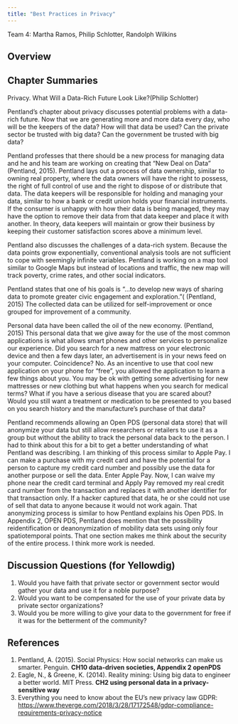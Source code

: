 ```yaml
---
title: "Best Practices in Privacy" 
--- 
```


Team 4: Martha Ramos, Philip Schlotter, Randolph Wilkins



## Overview 




## Chapter Summaries

Privacy. What Will a Data-Rich Future Look Like?(Philip Schlotter)

Pentland’s chapter about privacy discusses potential problems with a data-rich future.  Now that we are generating more and more data every day, who will be the keepers of the data? How will that data be used?  Can the private sector be trusted with big data? Can the government be trusted with big data?

Pentland professes that there should be a new process for managing data and he and his team are working on creating that “New Deal on Data” (Pentland, 2015).  Pentland lays out a process of data ownership, similar to owning real property, where the data owners will have the right to possess, the right of full control of use and the right to dispose of or distribute that data.  The data keepers will be responsible for holding and managing your data, similar to how a bank or credit union holds your financial instruments.  If the consumer is unhappy with how their data is being managed, they may have the option to remove their data from that data keeper and place it with another.  In theory, data keepers will maintain or grow their business by keeping their customer satisfaction scores above a minimum level.

Pentland also discusses the challenges of a data-rich system.  Because the data points grow exponentially, conventional analysis tools are not sufficient to cope with seemingly infinite variables.  Pentland is working on a map tool similar to Google Maps but instead of locations and traffic, the new map will track poverty, crime rates, and other social indicators.

Pentland states that one of his goals is “…to develop new ways of sharing data to promote greater civic engagement and exploration.”( (Pentland, 2015)  The collected data can be utilized for self-improvement or once grouped for improvement of a community.

Personal data have been called the oil of the new economy. (Pentland, 2015)  This personal data that we give away for the use of the most common applications is what allows smart phones and other services to personalize our experience.  Did you search for a new mattress on your electronic device and then a few days later, an advertisement is in your news feed on your computer.  Coincidence? No.  As an incentive to use that cool new application on your phone for “free”, you allowed the application to learn a few things about you.  You may be ok with getting some advertising for new mattresses or new clothing but what happens when you search for medical terms?  What if you have a serious disease that you are scared about?  Would you still want a treatment or medication to be presented to you based on you search history and the manufacture’s purchase of that data?

Pentland recommends allowing an Open PDS (personal data store) that will anonymize your data but still allow researchers or retailers to use it as a group but without the ability to track the personal data back to the person.  I had to think about this for a bit to get a better understanding of what Pentland was describing.  I am thinking of this process similar to Apple Pay.  I can make a purchase with my credit card and have the potential for a person to capture my credit card number and possibly use the data for another purpose or sell the data.  Enter Apple Pay.  Now, I can waive my phone near the credit card terminal and Apply Pay removed my real credit card number from the transaction and replaces it with another identifier for that transaction only.  If a hacker captured that data, he or she could not use of sell that data to anyone because it would not work again.  That anonymizing process is similar to how Pentland explains his Open PDS.  In Appendix 2, OPEN PDS, Pentland does mention that the possibility reidentification or deanonymization of mobility data sets using only four spatiotemporal points.  That one section makes me think about the security of the entire process.  I think more work is needed.






## Discussion Questions (for Yellowdig)

1. Would you have faith that private sector or government sector would gather your data and use it for a noble purpose?
2. Would you want to be compensated for the use of your private data by private sector organizations?  
3. Would you be more willing to give your data to the government for free if it was for the betterment of the community?   



## References

1.	Pentland, A. (2015). Social Physics: How social networks can make us smarter. Penguin. **CH10 data-driven societies, Appendix 2 openPDS**
2.	Eagle, N., & Greene, K. (2014). Reality mining: Using big data to engineer a better world. MIT Press. **CH2 using personal data in a privacy-sensitive way**
3.	Everything you need to know about the EU’s new privacy law GDPR: https://www.theverge.com/2018/3/28/17172548/gdpr-compliance-requirements-privacy-notice 
